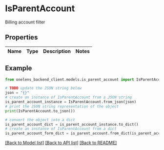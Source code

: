 # IsParentAccount

Billing account filter

## Properties

Name | Type | Description | Notes
------------ | ------------- | ------------- | -------------

## Example

```python
from onelens_backend_client.models.is_parent_account import IsParentAccount

# TODO update the JSON string below
json = "{}"
# create an instance of IsParentAccount from a JSON string
is_parent_account_instance = IsParentAccount.from_json(json)
# print the JSON string representation of the object
print(IsParentAccount.to_json())

# convert the object into a dict
is_parent_account_dict = is_parent_account_instance.to_dict()
# create an instance of IsParentAccount from a dict
is_parent_account_form_dict = is_parent_account.from_dict(is_parent_account_dict)
```
[[Back to Model list]](../README.md#documentation-for-models) [[Back to API list]](../README.md#documentation-for-api-endpoints) [[Back to README]](../README.md)


